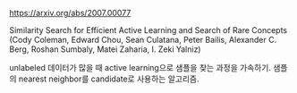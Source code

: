 https://arxiv.org/abs/2007.00077

Similarity Search for Efficient Active Learning and Search of Rare
  Concepts (Cody Coleman, Edward Chou, Sean Culatana, Peter Bailis, Alexander C. Berg, Roshan Sumbaly, Matei Zaharia, I. Zeki Yalniz)

unlabeled 데이터가 많을 때 active learning으로 샘플을 찾는 과정을 가속하기. 샘플의 nearest neighbor를 candidate로 사용하는 알고리즘.